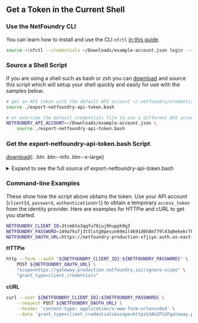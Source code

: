 ## Get a Token in the Current Shell

### Use the NetFoundry CLI

You can learn how to install and use the CLI `nfctl` [in this guide](/guides/cli).

```bash
source <(nfctl --credentials ~/Downloads/example-account.json login --shell)
```

### Source a Shell Script

If you are using a shell such as bash or zsh you can [download](/assets/export-netfoundry-api-token.bash) and source this script which will setup your shell quickly and easily for use with the samples below.

```bash
# get an API token with the default API account ~/.netfoundry/credentials.json
source ./export-netfoundry-api-token.bash
```

```bash
# or override the default credentials file to use a different API account
NETFOUNDRY_API_ACCOUNT=~/Downloads/example-account.json \
    source ./export-netfoundry-api-token.bash
```

### Get the export-netfoundry-api-token.bash Script

[download](/assets/export-netfoundry-api-token.bash){: .btn .btn--info .btn--x-large}

<details>
<summary>Expand to see the full source of export-netfoundry-api-token.bash</summary>

{% highlight bash %}
{% include export-netfoundry-api-token.bash %}
{% endhighlight %}

</details>  

### Command-line Examples

These show how the script above obtains the token. Use your API account (`clientId`, `password`, `authenticationUrl`) to obtain a temporary `access_token` from the identity provider. Here are examples for HTTPie and cURL to get you started.

```bash
NETFOUNDRY_CLIENT_ID=3tcm6to3qqfu78juj9huppk9g3
NETFOUNDRY_PASSWORD=149a7ksfj3t5lstg0pesun69m1l4k91d6h8m779l43q0ekekr782
NETFOUNDRY_OAUTH_URL=https://netfoundry-production-xfjiye.auth.us-east-1.amazoncognito.com/oauth2/token
```

**HTTPie**

```bash
http --form --auth "${NETFOUNDRY_CLIENT_ID}:${NETFOUNDRY_PASSWORD}" \
    POST ${NETFOUNDRY_OAUTH_URL} \
    "scope=https://gateway.production.netfoundry.io//ignore-scope" \
    "grant_type=client_credentials"
```

**cURL**

```bash
curl --user ${NETFOUNDRY_CLIENT_ID}:${NETFOUNDRY_PASSWORD} \
    --request POST ${NETFOUNDRY_OAUTH_URL} \
    --header 'content-type: application/x-www-form-urlencoded' \
    --data 'grant_type=client_credentials&scope=https%3A%2F%2Fgateway.production.netfoundry.io%2F%2Fignore-scope'
```

